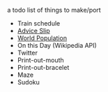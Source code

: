 a todo list of things to make/port

+ Train schedule
+ [Advice Slip](http://adviceslip.com)
+ [World Population](https://github.com/albyr/worldpopulation)
+ On this Day (Wikipedia API)
+ Twitter
+ Print-out-mouth
+ Print-out-bracelet
+ Maze
+ Sudoku
